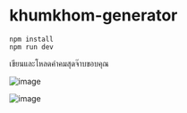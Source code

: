 
# khumkhom-generator

    npm install
    npm run dev
เขียนและโหลดคำคมสุดจ๊าบขอบคุณ

![image](https://user-images.githubusercontent.com/108406986/192497063-0ff8ec97-4524-4a0a-a6d9-f42781734ae9.png)

![image](https://user-images.githubusercontent.com/108406986/192497107-ba809724-fdbc-4594-ab25-04de1f59d4c4.png)
